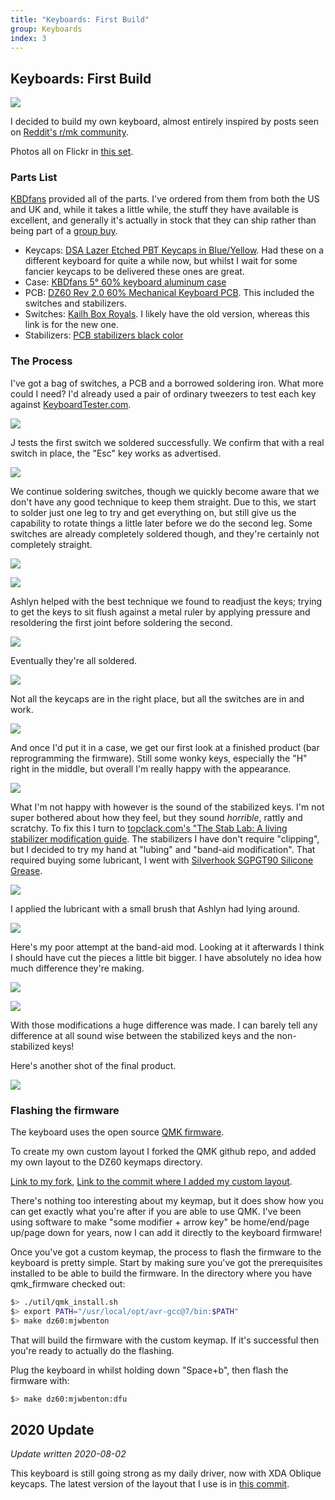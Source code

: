 ```yaml
---
title: "Keyboards: First Build"
group: Keyboards
index: 3
---
```


## Keyboards: First Build

![](flickr://30774413087)

I decided to build my own keyboard, almost entirely inspired by posts seen on [Reddit's r/mk community](https://www.reddit.com/r/mechanicalkeyboards).

Photos all on Flickr in [this set](https://www.flickr.com/photos/z-two/albums/72157697316445120).

### Parts List

[KBDfans](https://kbdfans.cn) provided all of the parts. I've ordered from them from both the US and UK and, while it takes a little while, the stuff they have available is excellent, and generally it's actually in stock that they can ship rather than being part of a [group buy](https://en.wikipedia.org/wiki/Group_buying).

- Keycaps: [DSA Lazer Etched PBT Keycaps in Blue/Yellow](https://kbdfans.cn/products/dsa-pbt-145keys-keycaps-laser-etched-front-printed-legends?variant=40419237389). Had these on a different keyboard for quite a while now, but whilst I wait for some fancier keycaps to be delivered these ones are great.
- Case: [KBDfans 5° 60% keyboard aluminum case](https://kbdfans.cn/products/pre-orderkbdfans-5-60-case?variant=43337028493)
- PCB: [DZ60 Rev 2.0 60% Mechanical Keyboard PCB](https://kbdfans.cn/products/dz60-60-pcb?variant=13001004679226). This included the switches and stabilizers.
- Switches: [Kailh Box Royals](https://kbdfans.cn/collections/kailh-switches/products/kailh-box-royal-switches-10-pcs). I likely have the old version, whereas this link is for the new one.
- Stabilizers: [PCB stabilizers black color](https://kbdfans.cn/products/pcb-stabilizers-black-color)

### The Process

I've got a bag of switches, a PCB and a borrowed soldering iron. What more could I need? I'd already used a pair of ordinary tweezers to test each key against [KeyboardTester.com](http://www.keyboardtester.com/).

![](flickr://31842940788)

J tests the first switch we soldered successfully. We confirm that with a real switch in place, the "Esc" key works as advertised.

![](flickr://44990089754)

We continue soldering switches, though we quickly become aware that we don't have any good technique to keep them straight. Due to this, we start to solder just one leg to try and get everything on, but still give us the capability to rotate things a little later before we do the second leg. Some switches are already completely soldered though, and they're certainly not completely straight.

![](flickr://31842944328)

![](flickr://44990092764)

Ashlyn helped with the best technique we found to readjust the keys; trying to get the keys to sit flush against a metal ruler by applying pressure and resoldering the first joint before soldering the second.

![](flickr://44990098294)

Eventually they're all soldered.

![](flickr://45664073472)

Not all the keycaps are in the right place, but all the switches are in and work.

![](flickr://44990096954)

And once I'd put it in a case, we get our first look at a finished product (bar reprogramming the firmware). Still some wonky keys, especially the "H" right in the middle, but overall I'm really happy with the appearance.

![](flickr://45664098542)

What I'm not happy with however is the sound of the stabilized keys. I'm not super bothered about how they feel, but they sound _horrible_, rattly and scratchy. To fix this I turn to [topclack.com's "The Stab Lab: A living stabilizer modification guide](https://topclack.com/textclack/2018/4/29/the-stab-lab-a-stabilizer-modification-guide-by-quakemz). The stabilizers I have don't require "clipping", but I decided to try my hand at "lubing" and "band-aid modification". That required buying some lubricant, I went with [Silverhook SGPGT90 Silicone Grease](https://www.amazon.co.uk/gp/product/B00W6Q3B1G/).

![](flickr://45664095472)

I applied the lubricant with a small brush that Ashlyn had lying around.

![](flickr://30774426197)

Here's my poor attempt at the band-aid mod. Looking at it afterwards I think I should have cut the pieces a little bit bigger. I have absolutely no idea how much difference they're making.

![](flickr://45714755031)

![](flickr://30774428447)

With those modifications a huge difference was made. I can barely tell any difference at all sound wise between the stabilized keys and the non-stabilized keys!

Here's another shot of the final product.

![](flickr://30774413087)

### Flashing the firmware

The keyboard uses the open source [QMK firmware](https://qmk.fm/).

To create my own custom layout I forked the QMK github repo, and added my own layout to the DZ60 keymaps directory.

[Link to my fork](https://github.com/mjwbenton/qmk_firmware/tree/mjwbenton), [Link to the commit where I added my custom layout](https://github.com/mjwbenton/qmk_firmware/commit/6f01195f35fc0e8d295ca9697e970e3be398e5ba).

There's nothing too interesting about my keymap, but it does show how you can get exactly what you're after if you are able to use QMK. I've been using software to make "some modifier + arrow key" be home/end/page up/page down for years, now I can add it directly to the keyboard firmware!

Once you've got a custom keymap, the process to flash the firmware to the keyboard is pretty simple. Start by making sure you've got the prerequisites installed to be able to build the firmware. In the directory where you have qmk_firmware checked out:

```bash
$> ./util/qmk_install.sh
$> export PATH="/usr/local/opt/avr-gcc@7/bin:$PATH"
$> make dz60:mjwbenton
```

That will build the firmware with the custom keymap. If it's successful then you're ready to actually do the flashing.

Plug the keyboard in whilst holding down "Space+b", then flash the firmware with:

```bash
$> make dz60:mjwbenton:dfu
```

## 2020 Update

_Update written 2020-08-02_

This keyboard is still going strong as my daily driver, now with XDA Oblique keycaps. The latest version of the layout that I use is in [this commit](https://github.com/mjwbenton/qmk_firmware/commit/bfa373aabc0a9a1ffb651d5b34aa713abadffd90).
